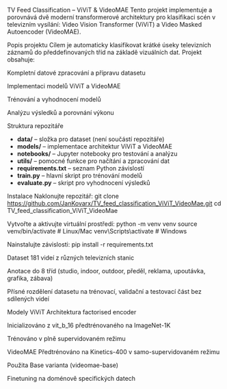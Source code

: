 TV Feed Classification – ViViT & VideoMAE
Tento projekt implementuje a porovnává dvě moderní transformerové architektury pro klasifikaci scén v televizním vysílání: Video Vision Transformer (ViViT) a Video Masked Autoencoder (VideoMAE).

Popis projektu
Cílem je automaticky klasifikovat krátké úseky televizních záznamů do předdefinovaných tříd na základě vizuálních dat.
Projekt obsahuje:

Kompletní datové zpracování a přípravu datasetu

Implementaci modelů ViViT a VideoMAE

Trénování a vyhodnocení modelů

Analýzu výsledků a porovnání výkonu

Struktura repozitáře

- **data/** – složka pro dataset (není součástí repozitáře)  
- **models/** – implementace architektur ViViT a VideoMAE  
- **notebooks/** – Jupyter notebooky pro testování a analýzu  
- **utils/** – pomocné funkce pro načítání a zpracování dat  
- **requirements.txt** – seznam Python závislostí  
- **train.py** – hlavní skript pro trénování modelů  
- **evaluate.py** – skript pro vyhodnocení výsledků  

Instalace
Naklonujte repozitář:
git clone https://github.com/JanKovarx/TV_feed_classification_ViViT_VideoMae.git
cd TV_feed_classification_ViViT_VideoMae

Vytvořte a aktivujte virtuální prostředí:
python -m venv venv
source venv/bin/activate # Linux/Mac
venv\Scripts\activate # Windows

Nainstalujte závislosti:
pip install -r requirements.txt

Dataset
181 videí z různých televizních stanic

Anotace do 8 tříd (studio, indoor, outdoor, předěl, reklama, upoutávka, grafika, zábava)

Přísné rozdělení datasetu na trénovací, validační a testovací část bez sdílených videí

Modely
ViViT
Architektura factorised encoder

Inicializováno z vit_b_16 předtrénovaného na ImageNet-1K

Trénováno v plně supervidovaném režimu

VideoMAE
Předtrénováno na Kinetics-400 v samo-supervidovaném režimu

Použita Base varianta (videomae-base)

Finetuning na doménově specifických datech
